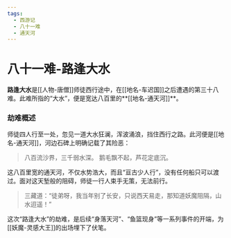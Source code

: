 ```yaml
---
tags:
  - 西游记
  - 八十一难
  - 通天河
---
```

# 八十一难-路逢大水

**路逢大水**是[[人物-唐僧]]师徒西行途中，在[[地名-车迟国]]之后遭遇的第三十八难。此难所指的“大水”，便是宽达八百里的**[[地名-通天河]]**。

### **劫难概述**
师徒四人行至一处，忽见一道大水狂澜，浑波涌浪，挡住西行之路。此河便是[[地名-通天河]]，河边石碑上明确记载了其险恶：
> 八百流沙界，三千弱水深。
> 鹅毛飘不起，芦花定底沉。

这八百里宽的通天河，不仅水势浩大，而且“亘古少人行”，没有任何船只可以渡过。面对这天堑般的阻碍，师徒一行人束手无策，无法前行。
> 三藏道：“徒弟呀，我当年别了长安，只说西天易走，那知道妖魔阻隔，山水迢遥！”

这次“路逢大水”的劫难，是后续“身落天河”、“鱼篮现身”等一系列事件的开端，为[[妖魔-灵感大王]]的出场埋下了伏笔。
